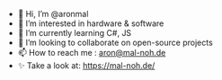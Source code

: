 - 👋 Hi, I’m @aronmal
- 👀 I’m interested in hardware & software
- 🌱 I’m currently learning C#, JS
- 💞️ I’m looking to collaborate on open-source projects
- 📫 How to reach me : aron@mal-noh.de
- ✨ Take a look at: https://mal-noh.de/

<!---
aronmal/aronmal is a ✨ special ✨ repository because its `README.md` (this file) appears on your GitHub profile.
You can click the Preview link to take a look at your changes.
--->
